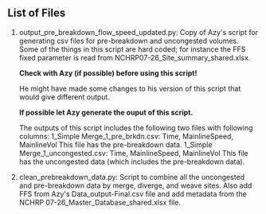 ## List of Files

1. output_pre_breakdown_flow_speed_updated.py: 
   Copy of Azy's script for generating csv files for pre-breakdown and uncongested volumes. 
   Some of the things in this script are hard coded; for instance the FFS fixed parameter 
   is read from NCHRP07-26_Site_summary_shared.xlsx.
   
    **Check with Azy (if possible) before using this script!**

    He might have made some changes to his version of this script that would give different
    output.
    
    **If possible let Azy generate the ouput of this script.**

    The outputs of this script includes the following two files with following columns:
        1_Simple Merge_1_pre_brkdn.csv: Time, MainlineSpeed, MainlineVol
            This file has the pre-breakdown data.
        1_Simple Merge_1_uncongested.csv: Time, MainlineSpeed, MainlineVol
            This file has the uncongested data (which includes the pre-breakdown data).
   
2. clean_prebreakdown_data.py: Script to combine all the uncongested and pre-breakdown 
   data by merge, diverge, and weave sites. Also add FFS from Azy's Data_output-Final.csv 
   file and add metadata from the NCHRP 07-26_Master_Database_shared.xlsx file.
